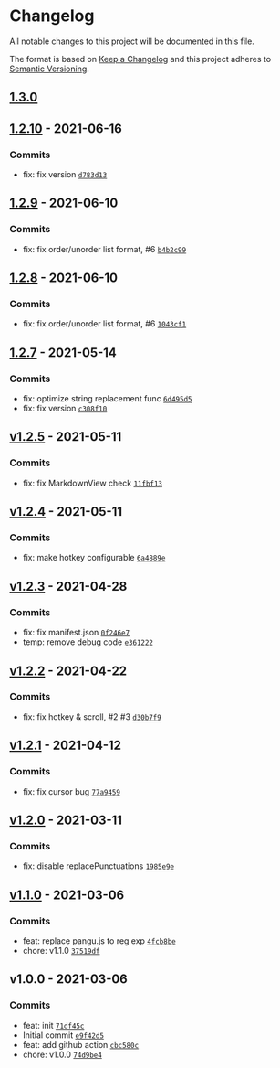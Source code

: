 # Changelog

All notable changes to this project will be documented in this file.

The format is based on [Keep a Changelog](https://keepachangelog.com/en/1.0.0/)
and this project adheres to [Semantic Versioning](https://semver.org/spec/v2.0.0.html).

## [1.3.0](https://github.com/Natumsol/obsidian-pangu-plugin/compare/1.2.10...1.3.0)

## [1.2.10](https://github.com/Natumsol/obsidian-pangu-plugin/compare/1.2.9...1.2.10) - 2021-06-16

### Commits

- fix: fix version [`d783d13`](https://github.com/Natumsol/obsidian-pangu-plugin/commit/d783d137755b2004a9fd8a6bf2350d6fa8dc6f11)

## [1.2.9](https://github.com/Natumsol/obsidian-pangu-plugin/compare/1.2.8...1.2.9) - 2021-06-10

### Commits

- fix: fix order/unorder list format, #6 [`b4b2c99`](https://github.com/Natumsol/obsidian-pangu-plugin/commit/b4b2c99c5645fede09a74985070458cf54091760)

## [1.2.8](https://github.com/Natumsol/obsidian-pangu-plugin/compare/1.2.7...1.2.8) - 2021-06-10

### Commits

- fix: fix order/unorder list format, #6 [`1043cf1`](https://github.com/Natumsol/obsidian-pangu-plugin/commit/1043cf1f6768160f7b77dea1b2bb0f363070892f)

## [1.2.7](https://github.com/Natumsol/obsidian-pangu-plugin/compare/v1.2.5...1.2.7) - 2021-05-14

### Commits

- fix: optimize string replacement func [`6d495d5`](https://github.com/Natumsol/obsidian-pangu-plugin/commit/6d495d5652bd776ce7eb0173fd56ce5647e25e2d)
- fix: fix version [`c308f10`](https://github.com/Natumsol/obsidian-pangu-plugin/commit/c308f105064e4833d22f969c4472aa8e44cf6c4d)

## [v1.2.5](https://github.com/Natumsol/obsidian-pangu-plugin/compare/v1.2.4...v1.2.5) - 2021-05-11

### Commits

- fix: fix MarkdownView check [`11fbf13`](https://github.com/Natumsol/obsidian-pangu-plugin/commit/11fbf130bab188f70878502dcdf572f44364e637)

## [v1.2.4](https://github.com/Natumsol/obsidian-pangu-plugin/compare/v1.2.3...v1.2.4) - 2021-05-11

### Commits

- fix: make hotkey configurable [`6a4889e`](https://github.com/Natumsol/obsidian-pangu-plugin/commit/6a4889eb45cd4d3ba78e5b6a94ced2aa81fb6528)

## [v1.2.3](https://github.com/Natumsol/obsidian-pangu-plugin/compare/v1.2.2...v1.2.3) - 2021-04-28

### Commits

- fix: fix manifest.json [`0f246e7`](https://github.com/Natumsol/obsidian-pangu-plugin/commit/0f246e70decca781288336e98b68e03861309280)
- temp: remove debug code [`e361222`](https://github.com/Natumsol/obsidian-pangu-plugin/commit/e361222aed4b42b91690929a889373c8d69a384b)

## [v1.2.2](https://github.com/Natumsol/obsidian-pangu-plugin/compare/v1.2.1...v1.2.2) - 2021-04-22

### Commits

- fix: fix hotkey & scroll, #2 #3 [`d30b7f9`](https://github.com/Natumsol/obsidian-pangu-plugin/commit/d30b7f9517179f7f74e12bad14d573942e48d35b)

## [v1.2.1](https://github.com/Natumsol/obsidian-pangu-plugin/compare/v1.2.0...v1.2.1) - 2021-04-12

### Commits

- fix: fix cursor bug [`77a9459`](https://github.com/Natumsol/obsidian-pangu-plugin/commit/77a94591c54df6feb01d90d3f02e2c6d96271f61)

## [v1.2.0](https://github.com/Natumsol/obsidian-pangu-plugin/compare/v1.1.0...v1.2.0) - 2021-03-11

### Commits

- fix: disable replacePunctuations [`1985e9e`](https://github.com/Natumsol/obsidian-pangu-plugin/commit/1985e9e9aae8585769b68249be4e49d397328952)

## [v1.1.0](https://github.com/Natumsol/obsidian-pangu-plugin/compare/v1.0.0...v1.1.0) - 2021-03-06

### Commits

- feat: replace pangu.js to reg exp [`4fcb8be`](https://github.com/Natumsol/obsidian-pangu-plugin/commit/4fcb8beba22c4f786842a3d0a2dc6b0d596bcf5b)
- chore: v1.1.0 [`37519df`](https://github.com/Natumsol/obsidian-pangu-plugin/commit/37519df28d34523ace44a94a6de3b736e4732520)

## v1.0.0 - 2021-03-06

### Commits

- feat: init [`71df45c`](https://github.com/Natumsol/obsidian-pangu-plugin/commit/71df45c523cd3438577f04ad2ef3244d3ca44672)
- Initial commit [`e9f42d5`](https://github.com/Natumsol/obsidian-pangu-plugin/commit/e9f42d5898b4fce6822be9307a32640fc8785ae2)
- feat: add github action [`cbc580c`](https://github.com/Natumsol/obsidian-pangu-plugin/commit/cbc580c778938d5956fd9a11b311581e7c3974f2)
- chore: v1.0.0 [`74d9be4`](https://github.com/Natumsol/obsidian-pangu-plugin/commit/74d9be45189bea0d017b14772d6e3d07c25ac011)
